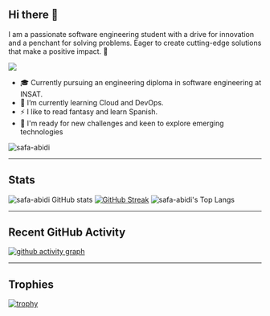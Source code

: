 
## Hi there 👋

I am a passionate software engineering student with a drive for innovation and a penchant for solving problems. Eager to create cutting-edge solutions that make a positive impact. 🚀

<a href="https://github.com/DenverCoder1/readme-typing-svg">
<img src="https://readme-typing-svg.herokuapp.com?lines=Software+Engineering+Student;DevOps+Enthusiast;Full+Stack+Developer&center=false&width=500&height=50">
</a>

- 🎓 Currently pursuing an engineering diploma in software engineering at INSAT.
- 🌱 I’m currently learning Cloud and DevOps.
- ⚡ I like to read fantasy and learn Spanish.
- 🚀 I'm ready for new challenges and keen to explore emerging technologies


<img src="https://komarev.com/ghpvc/?username=safa-abidi&label=Profile%20views&color=0e75b6&style=flat" alt="safa-abidi"/> 

---------------------------------------------------------------------------------------------------------------
## Stats

![safa-abidi GitHub stats](https://github-readme-stats.vercel.app/api?username=safa-abidi&show_icons=true&theme=radical) 
[![GitHub Streak](https://github-readme-streak-stats.herokuapp.com/?user=safa-abidi&theme=radical)](https://git.io/streak-stats) 
![safa-abidi's Top Langs](https://github-readme-stats.vercel.app/api/top-langs/?username=safa-abidi&layout=compact&theme=radical)

---------------------------------------------------------------------------------------------------------------

## Recent GitHub Activity

   [![github activity graph](https://github-readme-activity-graph.vercel.app/graph?username=safa-abidi&bg_color=ffcfe9&color=9e4c98&line=9e4c98&point=403d3d&area=true&hide_border=true)](https://github.com/ashutosh00710/github-readme-activity-graph)

---------------------------------------------------------------------------------------------------------------
## Trophies

[![trophy](https://github-profile-trophy.vercel.app/?username=safa-abidi&theme=radical)](https://github.com/ryo-ma/github-profile-trophy)
